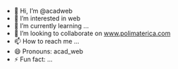 - 👋 Hi, I’m @acadweb
- 👀 I’m interested in web
- 🌱 I’m currently learning ...
- 💞️ I’m looking to collaborate on www.polimaterica.com
- 📫 How to reach me ...
- 😄 Pronouns: acad_web
- ⚡ Fun fact: ...

<!---
acadweb/acadweb is a ✨ special ✨ repository because its `README.md` (this file) appears on your GitHub profile.
You can click the Preview link to take a look at your changes.
--->

